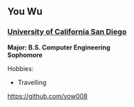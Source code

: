 ## You Wu
### [University of California San Diego](https://www.ucsd.edu/)
**Major: B.S. Computer Engineering**  
**Sophomore**

Hobbies:
- Travelling

https://github.com/yow008
